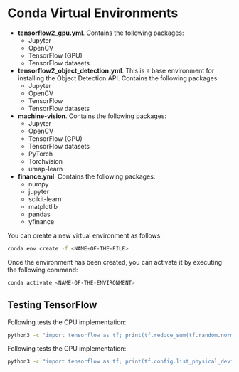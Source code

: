 # Conda Virtual Environments

* **tensorflow2_gpu.yml**. Contains the following packages:
  * Jupyter
  * OpenCV
  * TensorFlow (GPU)
  * TensorFlow datasets
* **tensorflow2_object_detection.yml**. This is a base environment for installing the Object Detection API. Contains the following packages:
  * Jupyter
  * OpenCV
  * TensorFlow
  * TensorFlow datasets
* **machine-vision**. Contains the following packages:
  * Jupyter
  * OpenCV
  * TensorFlow (GPU)
  * TensorFlow datasets
  * PyTorch
  * Torchvision
  * umap-learn
* **finance.yml**. Contains the following packages:
  * numpy
  * jupyter
  * scikit-learn
  * matplotlib
  * pandas
  * yfinance

You can create a new virtual environment as follows:

```bash
conda env create -f <NAME-OF-THE-FILE>
```

Once the environment has been created, you can activate it by executing the following command:

```bash
conda activate <NAME-OF-THE-ENVIRONMENT>
```

## Testing TensorFlow

Following tests the CPU implementation:

```bash
python3 -c "import tensorflow as tf; print(tf.reduce_sum(tf.random.normal([1000, 1000])))"
```

Following tests the GPU implementation:

```bash
python3 -c "import tensorflow as tf; print(tf.config.list_physical_devices('GPU'))"
```

